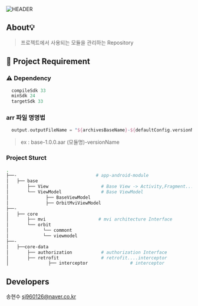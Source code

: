 ![HEADER](https://capsule-render.vercel.app/api?type=rect&color=gradient&height=100&section=header&text=side-project-module&fontSize=30&fontAlign=50&fontAlignY=50)

## About💡
> 프로젝트에서 사용되는 모듈을 관리하는 Repository

## 🔖 Project  Requirement 

### ⚠️  Dependency
```kotlin 
  compileSdk 33
  minSdk 24
  targetSdk 33
```
### arr 파일 명명법 
```kotlin 
  output.outputFileName = "${archivesBaseName}-${defaultConfig.versionName}.aar"
```
> ex : base-1.0.0.aar (모듈명)-versionName

### Project Sturct
```bash
.
├──-                              # app-android-module
│   ├── base
│       ├── View                    # Base View -> Activity,Fragment....
│       └── ViewModel               # Base ViewModel
│              ├── BaseViewModel
│              ├── OrbitMviViewModel                   
├──-
│   ├── core
│       ├── mvi                    # mvi architecture Interface
│       └── orbit                 
│             └── commont
│             └── viewmodel                   
├──-
│   ├──core-data
│       ├── authorization           # authorization Interface 
│       ├── retrofit                # retrofit....interceptor
│               ├── interceptor                # interceptor

```

## Developers
송현수 sj960126@naver.co.kr<br>
